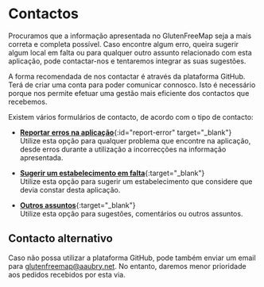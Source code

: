 # Contactos

Procuramos que a informação apresentada no GlutenFreeMap seja a mais correta e completa possível. Caso encontre algum erro, queira sugerir algum local em falta ou para qualquer outro assunto relacionado com esta aplicação, pode contactar-nos e tentaremos integrar as suas sugestões.

A forma recomendada de nos contactar é através da plataforma GitHub. Terá de criar uma conta para poder comunicar connosco. Isto é necessário porque nos permite efetuar uma gestão mais eficiente dos contactos que recebemos.

Existem vários formulários de contacto, de acordo com o tipo de contacto:

- [**Reportar erros na aplicação**](https://github.com/glutenfreemap/glutenfreemap.github.io/issues/new?template=pt_bug_report.yml){:id="report-error" target="_blank"}  
  Utilize esta opção para qualquer problema que encontre na aplicação, desde erros durante a utilização a incorrecções na informação apresentada.

- [**Sugerir um estabelecimento em falta**](https://github.com/glutenfreemap/glutenfreemap.github.io/issues/new?template=pt_suggest_venue.yml){:target="_blank"}  
  Utilize esta opção para sugerir um estabelecimento que considere que devia constar desta aplicação.

- [**Outros assuntos**](https://github.com/glutenfreemap/glutenfreemap.github.io/discussions/new?category=general){:target="_blank"}  
  Utilize esta opção para sugestões, comentários ou outros assuntos.

## Contacto alternativo

Caso não possa utilizar a plataforma GitHub, pode também enviar um email para [glutenfreemap@aaubry.net](mailto:glutenfreemap@aaubry.net). No entanto, daremos menor prioridade aos pedidos recebidos por esta via.
